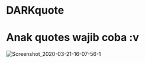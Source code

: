# DARKquote

# Anak quotes wajib coba :v

![Screenshot_2020-03-21-16-07-56-1](https://user-images.githubusercontent.com/49472584/77224301-d3bf0880-6b96-11ea-95c9-0f8795b0fc97.png)
